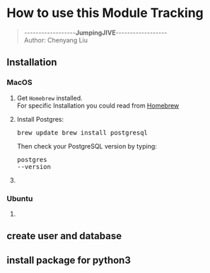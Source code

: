 # How to use this Module Tracking
>------------------**JumpingJIVE**------------------\
>Author: Chenyang Liu
##  Installation
### MacOS

1.  Get `Homebrew` installed.<br>
    For specific Installation you could read from [Homebrew](https://brew.sh)

2.  Install Postgres: <pre>brew update
brew install postgresql</pre>
    Then check your PostgreSQL version by typing:<pre>postgres --version</pre>
    
3. 
    
### Ubuntu

1. 
## create user and database


## install package for python3
